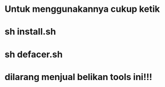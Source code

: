 # Untuk menggunakannya cukup ketik
# sh install.sh
# sh defacer.sh
# dilarang menjual belikan tools ini!!!

